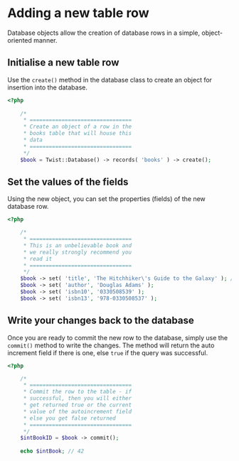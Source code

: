 # Adding a new table row

Database objects allow the creation of database rows in a simple, object-oriented manner.

## Initialise a new table row

Use the `create()` method in the database class to create an object for insertion into the database.

```php
<?php
    
    /*
     * ================================
     * Create an object of a row in the
     * books table that will house this
     * data
     * ================================
     */
    $book = Twist::Database() -> records( 'books' ) -> create();
```

## Set the values of the fields

Using the new object, you can set the properties (fields) of the new database row.

```php
<?php

    /*
     * ================================
     * This is an unbelievable book and
     * we really strongly recommend you
     * read it
     * ================================
     */
    $book -> set( 'title', 'The Hitchhiker\'s Guide to the Galaxy' ); // DON'T PANIC
    $book -> set( 'author', 'Douglas Adams' );
    $book -> set( 'isbn10', '0330508539' );
    $book -> set( 'isbn13', '978-0330508537' );
```

## Write your changes back to the database

Once you are ready to commit the new row to the database, simply use the `commit()` method to write the changes. The method will return the auto increment field if there is one, else `true` if the query was successful.

```php
<?php

    /*
     * ================================
     * Commit the row to the table - if
     * successful, then you will either
     * get returned true or the current
     * value of the autoincrement field
     * else you get false returned
     * ================================
     */
    $intBookID = $book -> commit();
    
    echo $intBook; // 42
```